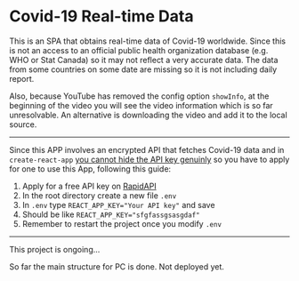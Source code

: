 # Covid-19 Real-time Data

This is an SPA that obtains real-time data of Covid-19 worldwide. Since this is not an access to an official public health organization database (e.g. WHO or Stat Canada) so it may not reflect a very accurate data. The data from some countries on some date are missing so it is not including daily report.

Also, because YouTube has removed the config option `showInfo`, at the beginning of the video you will see the video information which is so far unresolvable. An alternative is downloading the video and add it to the local source.

<hr>

Since this APP involves an encrypted API that fetches Covid-19 data and in `create-react-app` [you cannot hide the API key genuinly](https://create-react-app.dev/docs/adding-custom-environment-variables/) so you have to apply for one to use this App, following this guide:

1. Apply for a free API key on [RapidAPI](https://rapidapi.com/Gramzivi/api/covid-19-data/pricing)
2. In the root directory create a new file `.env`
3. In `.env` type `REACT_APP_KEY="Your API key"` and save
4. Should be like `REACT_APP_KEY="sfgfassgsasgdaf"`
5. Remember to restart the project once you modify `.env`

<hr>

This project is ongoing...

So far the main structure for PC is done. Not deployed yet.


